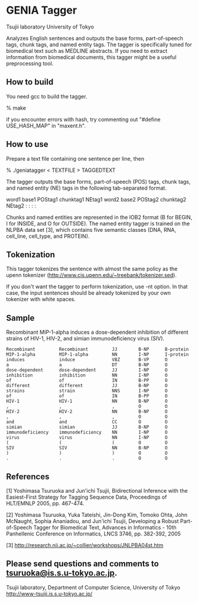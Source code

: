 
# GENIA Tagger

Tsujii laboratory
University of Tokyo


Analyzes English sentences and outputs the base forms, part-of-speech tags, chunk tags, and named entity tags. The tagger is specifically tuned for biomedical text such as MEDLINE abstracts. If you need to extract information from biomedical documents, this tagger might be a useful preprocessing tool.


## How to build 
You need gcc to build the tagger.

% make

if you encounter errors with hash, try commenting out "#define USE_HASH_MAP" in "maxent.h".


## How to use

  Prepare a text file containing one sentence per line, then

  % ./geniatagger < TEXTFILE > TAGGEDTEXT

  The tagger outputs the base forms, part-of-speech (POS) tags, chunk tags,
  and named entity (NE) tags in the following tab-separated format.

  word1	base1	POStag1	chunktag1 NEtag1
  word2	base2	POStag2	chunktag2 NEtag2
    :     :        :       :

  Chunks and named entities are represented in the IOB2 format (B for BEGIN,
  I for INSIDE, and O for OUTSIDE). The named entity tagger is trained on
  the NLPBA data set [3], which contains five semantic classes (DNA, RNA,
  cell_line, cell_type, and PROTEIN).


## Tokenization

  This tagger tokenizes the sentence with almost the same policy as the
  upenn tokenizer (http://www.cis.upenn.edu/~treebank/tokenizer.sed). 

  If you don't want the tagger to perform tokenization, use -nt option.
  In that case, the input sentences should be already tokenized by your
  own tokenizer with white spaces. 


## Sample
Recombinant MIP-1-alpha induces a dose-dependent inhibition of different strains of HIV-1, HIV-2, and simian immunodeficiency virus (SIV).


    Recombinant         Recombinant         JJ        B-NP      B-protein 
    MIP-1-alpha         MIP-1-alpha         NN        I-NP      I-protein 
    induces             induce              VBZ       B-VP      O         
    a                   a                   DT        B-NP      O         
    dose-dependent      dose-dependent      JJ        I-NP      O         
    inhibition          inhibition          NN        I-NP      O         
    of                  of                  IN        B-PP      O         
    different           different           JJ        B-NP      O         
    strains             strain              NNS       I-NP      O         
    of                  of                  IN        B-PP      O         
    HIV-1               HIV-1               NN        B-NP      O         
    ,                   ,                   ,         O         O         
    HIV-2               HIV-2               NN        B-NP      O         
    ,                   ,                   ,         O         O         
    and                 and                 CC        O         O         
    simian              simian              JJ        B-NP      O         
    immunodeficiency    immunodeficiency    NN        I-NP      O         
    virus               virus               NN        I-NP      O         
    (                   (                   (         O         O         
    SIV                 SIV                 NN        B-NP      O         
    )                   )                   )         O         O         
    .                   .                   .         O         O         




## References

[1] Yoshimasa Tsuruoka and Jun'ichi Tsujii, Bidirectional Inference with
    the Easiest-First Strategy for Tagging Sequence Data, Proceedings of
    HLT/EMNLP 2005, pp. 467-474.

[2] Yoshimasa Tsuruoka, Yuka Tateishi, Jin-Dong Kim, Tomoko Ohta, John
    McNaught, Sophia Ananiadou, and Jun'ichi Tsujii, Developing a Robust
    Part-of-Speech Tagger for Biomedical Text, Advances in Informatics -
    10th Panhellenic Conference on Informatics, LNCS 3746, pp. 382-392, 2005

[3] http://research.nii.ac.jp/~collier/workshops/JNLPBA04st.htm

Please send questions and comments to tsuruoka@is.s.u-tokyo.ac.jp.
---------------------------------
Tsujii laboratory,
Department of Computer Science,
University of Tokyo
http://www-tsujii.is.s.u-tokyo.ac.jp/

